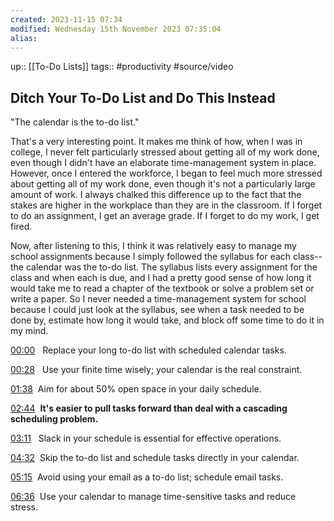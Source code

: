 ```yaml
---
created: 2023-11-15 07:34
modified: Wednesday 15th November 2023 07:35:04
alias:
---
```

up::  [[To-Do Lists]]
tags:: #productivity #source/video

## Ditch Your To-Do List and Do This Instead

"The calendar is the to-do list."

That's a very interesting point. It makes me think of how, when I was in college, I never felt particularly stressed about getting all of my work done, even though I didn't have an elaborate time-management system in place. However, once I entered the workforce, I began to feel much more stressed about getting all of my work done, even though it's not a particularly large amount of work. I always chalked this difference up to the fact that the stakes are higher in the workplace than they are in the classroom. If I forget to do an assignment, I get an average grade. If I forget to do my work, I get fired.


Now, after listening to this, I think it was relatively easy to manage my school assignments because I simply followed the syllabus for each class--the calendar was the to-do list. The syllabus lists every assignment for the class and when each is due, and I had a pretty good sense of how long it would take me to read a chapter of the textbook or solve a problem set or write a paper. So I never needed a time-management system for school because I could just look at the syllabus, see when a task needed to be done by, estimate how long it would take, and block off some time to do it in my mind.


[00:00](https://www.youtube.com/watch?v=UneF4tCVHFk&t=0s) 
️ Replace your long to-do list with scheduled calendar tasks.

[00:28](https://www.youtube.com/watch?v=UneF4tCVHFk&t=28s) 
 Use your finite time wisely; your calendar is the real constraint.

[01:38](https://www.youtube.com/watch?v=UneF4tCVHFk&t=98s) 
️Aim for about 50% open space in your daily schedule.

[02:44](https://www.youtube.com/watch?v=UneF4tCVHFk&t=164s) 
**It's easier to pull tasks forward than deal with a cascading scheduling problem.**

[03:11](https://www.youtube.com/watch?v=UneF4tCVHFk&t=191s) 
 Slack in your schedule is essential for effective operations.

[04:32](https://www.youtube.com/watch?v=UneF4tCVHFk&t=272s) 
Skip the to-do list and schedule tasks directly in your calendar.

[05:15](https://www.youtube.com/watch?v=UneF4tCVHFk&t=315s) 
Avoid using your email as a to-do list; schedule email tasks.

[06:36](https://www.youtube.com/watch?v=UneF4tCVHFk&t=396s) 
Use your calendar to manage time-sensitive tasks and reduce stress.
